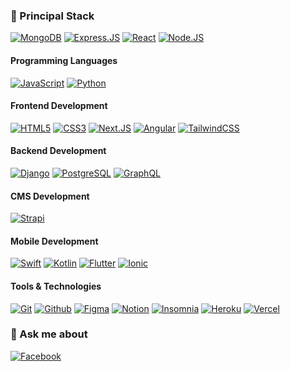 <h3>
  🚀 Principal Stack
</h3>

[![MongoDB](https://img.shields.io/badge/MongoDB-47A248?style=for-the-badge&logo=mongodb&logoColor=white&labelColor=212121)]()
[![Express.JS](https://img.shields.io/badge/Express.JS-000000?style=for-the-badge&logo=express&logoColor=white&labelColor=212121)]()
[![React](https://img.shields.io/badge/React-61DAFB?style=for-the-badge&logo=react&logoColor=white&labelColor=212121)]()
[![Node.JS](https://img.shields.io/badge/Node.js-339933?style=for-the-badge&logo=nodedotjs&logoColor=white&labelColor=212121)]()

<h4>Programming Languages</h4>

[![JavaScript](https://img.shields.io/badge/JavaScript-F7DF1E?style=for-the-badge&logo=javascript&logoColor=white&labelColor=212121)]()
[![Python](https://img.shields.io/badge/Python-3776AB?style=for-the-badge&logo=python&logoColor=white&labelColor=212121)]()

<h4>Frontend Development</h4>

[![HTML5](https://img.shields.io/badge/HTML5-E34F26?style=for-the-badge&logo=html5&logoColor=white&labelColor=212121)]()
[![CSS3](https://img.shields.io/badge/CSS3-1572B6?style=for-the-badge&logo=css3&logoColor=white&labelColor=212121)]()
[![Next.JS](https://img.shields.io/badge/Next.js-000000?style=for-the-badge&logo=nextdotjs&logoColor=white&labelColor=212121)]()
[![Angular](https://img.shields.io/badge/Angular-DD0031?style=for-the-badge&logo=angular&logoColor=white&labelColor=212121)]()
[![TailwindCSS](https://img.shields.io/badge/TailwindCSS-06B6D4?style=for-the-badge&logo=tailwindcss&logoColor=white&labelColor=212121)]()

<h4>Backend Development</h4>

[![Django](https://img.shields.io/badge/Django-092E20?style=for-the-badge&logo=django&logoColor=white&labelColor=212121)]()
[![PostgreSQL](https://img.shields.io/badge/PostgreSQL-4169E1?style=for-the-badge&logo=postgresql&logoColor=white&labelColor=212121)]()
[![GraphQL](https://img.shields.io/badge/GraphQL-E10098?style=for-the-badge&logo=graphql&logoColor=white&labelColor=212121)]()

<h4>CMS Development</h4>

[![Strapi](https://img.shields.io/badge/Strapi-4945FF?style=for-the-badge&logo=strapi&logoColor=white&labelColor=212121)]()


<h4>Mobile Development</h4>

[![Swift](https://img.shields.io/badge/Swift-F05138?style=for-the-badge&logo=swift&logoColor=white&labelColor=212121)]()
[![Kotlin](https://img.shields.io/badge/Kotlin-7F52FF?style=for-the-badge&logo=kotlin&logoColor=white&labelColor=212121)]()
[![Flutter](https://img.shields.io/badge/Flutter-02569B?style=for-the-badge&logo=flutter&logoColor=white&labelColor=212121)]()
[![Ionic](https://img.shields.io/badge/Ionic-3880FF?style=for-the-badge&logo=ionic&logoColor=white&labelColor=212121)]()

<h4>Tools & Technologies</h4>

[![Git](https://img.shields.io/badge/Git-F05032?style=for-the-badge&logo=git&logoColor=white&labelColor=212121)]()
[![Github](https://img.shields.io/badge/Github-181717?style=for-the-badge&logo=github&logoColor=white&labelColor=212121)]()
[![Figma](https://img.shields.io/badge/Figma-EA4AAA?style=for-the-badge&logo=figma&logoColor=white&labelColor=212121)]()
[![Notion](https://img.shields.io/badge/Notion-000000?style=for-the-badge&logo=notion&logoColor=white&labelColor=212121)]()
[![Insomnia](https://img.shields.io/badge/Insomnia-4000BF?style=for-the-badge&logo=insomnia&logoColor=white&labelColor=212121)]()
[![Heroku](https://img.shields.io/badge/Heroku-430098?style=for-the-badge&logo=heroku&logoColor=white&labelColor=212121)]()
[![Vercel](https://img.shields.io/badge/Vercel-000000?style=for-the-badge&logo=vercel&logoColor=white&labelColor=212121)]()

<h3>
  💬 Ask me about
</h3>

[![Facebook](https://img.shields.io/badge/Facebook-@AurelioMB-1877F2?style=for-the-badge&logo=facebook&logoColor=white&labelColor=101010)](https://web.facebook.com/profile.php?id=100007335257831)

<!--
<h1 align="center">Hi 👋, I'm Aurelio Marín Bautista</h1>
<h3 align="center">A passionate frontend developer from México</h3>

<p align="left"> <img src="https://komarev.com/ghpvc/?username=vkurama7u7v&label=Profile%20views&color=0e75b6&style=flat" alt="vkurama7u7v" /> </p>

<p align="left"> <a href="https://github.com/ryo-ma/github-profile-trophy"><img src="https://github-profile-trophy.vercel.app/?username=vkurama7u7v&theme=algolia" alt="vkurama7u7v" /></a> </p>

- 🔭 I’m currently working on **test**

- 🌱 I’m currently learning **test**

- 👯 I’m looking to collaborate on **test**

- 🤝 I’m looking for help with **test**

- 👨‍💻 All of my projects are available at [test](test)

- 📝 I regularly write articles on [test](test)

- 💬 Ask me about **test**

- 📫 How to reach me **test**

- 📄 Know about my experiences [test](test)

- ⚡ Fun fact **test**

<h3 align="left">Connect with me:</h3>
<p align="left">
<a href="https://linkedin.com/in/aureliomb" target="blank"><img align="center" src="https://raw.githubusercontent.com/rahuldkjain/github-profile-readme-generator/master/src/images/icons/Social/linked-in-alt.svg" alt="aureliomb" height="30" width="40" /></a>
<a href="https://fb.com/aurelio marín bautista" target="blank"><img align="center" src="https://raw.githubusercontent.com/rahuldkjain/github-profile-readme-generator/master/src/images/icons/Social/facebook.svg" alt="aurelio marín bautista" height="30" width="40" /></a>
<a href="https://instagram.com/aurelius_mb" target="blank"><img align="center" src="https://raw.githubusercontent.com/rahuldkjain/github-profile-readme-generator/master/src/images/icons/Social/instagram.svg" alt="aurelius_mb" height="30" width="40" /></a>
<a href="https://discord.gg/vkurama7u7v" target="blank"><img align="center" src="https://raw.githubusercontent.com/rahuldkjain/github-profile-readme-generator/master/src/images/icons/Social/discord.svg" alt="vkurama7u7v" height="30" width="40" /></a>
</p>

<h3 align="left">Languages and Tools:</h3>
<p align="left"> <a href="https://developer.android.com" target="_blank" rel="noreferrer"> <img src="https://raw.githubusercontent.com/devicons/devicon/master/icons/android/android-original-wordmark.svg" alt="android" width="40" height="40"/> </a> <a href="https://angular.io" target="_blank" rel="noreferrer"> <img src="https://angular.io/assets/images/logos/angular/angular.svg" alt="angular" width="40" height="40"/> </a> <a href="https://www.w3schools.com/css/" target="_blank" rel="noreferrer"> <img src="https://raw.githubusercontent.com/devicons/devicon/master/icons/css3/css3-original-wordmark.svg" alt="css3" width="40" height="40"/> </a> <a href="https://www.djangoproject.com/" target="_blank" rel="noreferrer"> <img src="https://cdn.worldvectorlogo.com/logos/django.svg" alt="django" width="40" height="40"/> </a> <a href="https://expressjs.com" target="_blank" rel="noreferrer"> <img src="https://raw.githubusercontent.com/devicons/devicon/master/icons/express/express-original-wordmark.svg" alt="express" width="40" height="40"/> </a> <a href="https://www.figma.com/" target="_blank" rel="noreferrer"> <img src="https://www.vectorlogo.zone/logos/figma/figma-icon.svg" alt="figma" width="40" height="40"/> </a> <a href="https://firebase.google.com/" target="_blank" rel="noreferrer"> <img src="https://www.vectorlogo.zone/logos/firebase/firebase-icon.svg" alt="firebase" width="40" height="40"/> </a> <a href="https://flutter.dev" target="_blank" rel="noreferrer"> <img src="https://www.vectorlogo.zone/logos/flutterio/flutterio-icon.svg" alt="flutter" width="40" height="40"/> </a> <a href="https://git-scm.com/" target="_blank" rel="noreferrer"> <img src="https://www.vectorlogo.zone/logos/git-scm/git-scm-icon.svg" alt="git" width="40" height="40"/> </a> <a href="https://graphql.org" target="_blank" rel="noreferrer"> <img src="https://www.vectorlogo.zone/logos/graphql/graphql-icon.svg" alt="graphql" width="40" height="40"/> </a> <a href="https://heroku.com" target="_blank" rel="noreferrer"> <img src="https://www.vectorlogo.zone/logos/heroku/heroku-icon.svg" alt="heroku" width="40" height="40"/> </a> <a href="https://www.w3.org/html/" target="_blank" rel="noreferrer"> <img src="https://raw.githubusercontent.com/devicons/devicon/master/icons/html5/html5-original-wordmark.svg" alt="html5" width="40" height="40"/> </a> <a href="https://ionicframework.com" target="_blank" rel="noreferrer"> <img src="https://upload.wikimedia.org/wikipedia/commons/d/d1/Ionic_Logo.svg" alt="ionic" width="40" height="40"/> </a> <a href="https://www.java.com" target="_blank" rel="noreferrer"> <img src="https://raw.githubusercontent.com/devicons/devicon/master/icons/java/java-original.svg" alt="java" width="40" height="40"/> </a> <a href="https://developer.mozilla.org/en-US/docs/Web/JavaScript" target="_blank" rel="noreferrer"> <img src="https://raw.githubusercontent.com/devicons/devicon/master/icons/javascript/javascript-original.svg" alt="javascript" width="40" height="40"/> </a> <a href="https://kotlinlang.org" target="_blank" rel="noreferrer"> <img src="https://www.vectorlogo.zone/logos/kotlinlang/kotlinlang-icon.svg" alt="kotlin" width="40" height="40"/> </a> <a href="https://www.mongodb.com/" target="_blank" rel="noreferrer"> <img src="https://raw.githubusercontent.com/devicons/devicon/master/icons/mongodb/mongodb-original-wordmark.svg" alt="mongodb" width="40" height="40"/> </a> <a href="https://www.mysql.com/" target="_blank" rel="noreferrer"> <img src="https://raw.githubusercontent.com/devicons/devicon/master/icons/mysql/mysql-original-wordmark.svg" alt="mysql" width="40" height="40"/> </a> <a href="https://nextjs.org/" target="_blank" rel="noreferrer"> <img src="https://cdn.worldvectorlogo.com/logos/nextjs-2.svg" alt="nextjs" width="40" height="40"/> </a> <a href="https://nodejs.org" target="_blank" rel="noreferrer"> <img src="https://raw.githubusercontent.com/devicons/devicon/master/icons/nodejs/nodejs-original-wordmark.svg" alt="nodejs" width="40" height="40"/> </a> <a href="https://www.postgresql.org" target="_blank" rel="noreferrer"> <img src="https://raw.githubusercontent.com/devicons/devicon/master/icons/postgresql/postgresql-original-wordmark.svg" alt="postgresql" width="40" height="40"/> </a> <a href="https://postman.com" target="_blank" rel="noreferrer"> <img src="https://www.vectorlogo.zone/logos/getpostman/getpostman-icon.svg" alt="postman" width="40" height="40"/> </a> <a href="https://www.python.org" target="_blank" rel="noreferrer"> <img src="https://raw.githubusercontent.com/devicons/devicon/master/icons/python/python-original.svg" alt="python" width="40" height="40"/> </a> <a href="https://reactjs.org/" target="_blank" rel="noreferrer"> <img src="https://raw.githubusercontent.com/devicons/devicon/master/icons/react/react-original-wordmark.svg" alt="react" width="40" height="40"/> </a> <a href="https://developer.apple.com/swift/" target="_blank" rel="noreferrer"> <img src="https://raw.githubusercontent.com/devicons/devicon/master/icons/swift/swift-original.svg" alt="swift" width="40" height="40"/> </a> <a href="https://tailwindcss.com/" target="_blank" rel="noreferrer"> <img src="https://www.vectorlogo.zone/logos/tailwindcss/tailwindcss-icon.svg" alt="tailwind" width="40" height="40"/> </a> <a href="https://www.adobe.com/products/xd.html" target="_blank" rel="noreferrer"> <img src="https://cdn.worldvectorlogo.com/logos/adobe-xd.svg" alt="xd" width="40" height="40"/> </a> </p>

<p><img align="left" src="https://github-readme-stats.vercel.app/api/top-langs?username=vkurama7u7v&show_icons=true&locale=en&layout=compact" alt="vkurama7u7v" /></p>

<p>&nbsp;<img align="center" src="https://github-readme-stats.vercel.app/api?username=vkurama7u7v&show_icons=true&locale=en" alt="vkurama7u7v" /></p>

<p><img align="center" src="https://github-readme-streak-stats.herokuapp.com/?user=vkurama7u7v&" alt="vkurama7u7v" /></p>
-->

